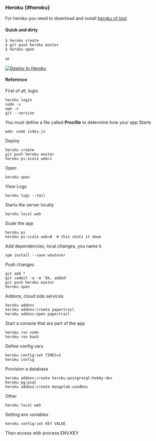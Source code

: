 ### Heroku {#heroku}
For heroku you need to download and install [heroku cli tool](https://devcenter.heroku.com/articles/heroku-cli)
#### Quick and dirty

```
$ heroku create
$ git push heroku master
$ heroku open
```
or

[![Deploy to Heroku](https://www.herokucdn.com/deploy/button.png)](https://heroku.com/deploy)

#### Reference

First of all, login
```shell
heroku login
node -v
npm -v
git --version
```
You must define a file called __Procfile__ to determine how your app Starts
```
web: node index.js
```
Deploy
```shell
heroku create
git push heroku master
heroku ps:scale web=1
```
Open
```shell
heroku open
```
View Logs
```shell
heroku logs --tail
```
Starts the server locally
```shell
heroku local web
```
Scale the app
```shell
heroku ps
heroku ps:scale web=0  # this shuts it down
```
Add dependencies, local changes, you name it
```shell
npm install --save whatever

```
Push changes
```shell
git add *
git commit -a -m 'Ok, added'
git push heroku master
heroku open
```

Addons, cloud side services
```shell
heroku addons
heroku addons:create papertrail
heroku addons:open papertrail
```

Start a console that ara part of the app
```shell
heroku run node
heroku run bash
```

Define config vars
```shell
heroku config:set TIMES=2
heroku config
```

Provision a database
```shell
heroku addons:create heroku-postgresql:hobby-dev
heroku pg:psql
heroku addons:create mongolab:sandbox
```
Other
```shell
heroku local web
```

Setting env variables
```shell
heroku config:set KEY VALUE
```
Then access with process.ENV.KEY
